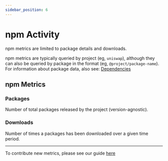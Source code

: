 ```yaml
---
sidebar_position: 6
---
```


# npm Activity

npm metrics are limited to package details and downloads.

npm metrics are typically queried by project (eg, `uniswap`), although they can also be queried by package in the format (eg, `@project/package-name`). For information about package data, also see: [Dependencies](./dependencies)

## npm Metrics

### Packages

Number of total packages released by the project (version-agnostic).

### Downloads

Number of times a packages has been downloaded over a given time period.

---

To contribute new metrics, please see our guide [here](../../contribute/transform/create-impact-metrics)

